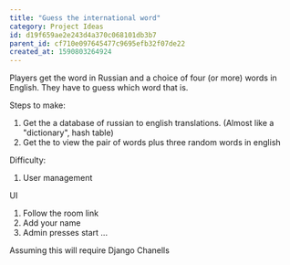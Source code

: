 ```yaml
---
title: "Guess the international word"
category: Project Ideas
id: d19f659ae2e243d4a370c068101db3b7
parent_id: cf710e097645477c9695efb32f07de22
created_at: 1590803264924
---
```


Players get the word in Russian and a choice of four (or more) words in English. They have to guess which word that is.

Steps to make:
1) Get the a database of russian to english translations. (Almost like a "dictionary", hash table)
2) Get the to view the pair of words plus three random words in english

Difficulty:
1) User management

UI
1) Follow the room link
2) Add your name
3) Admin presses start ...

Assuming this will require Django Chanells

                